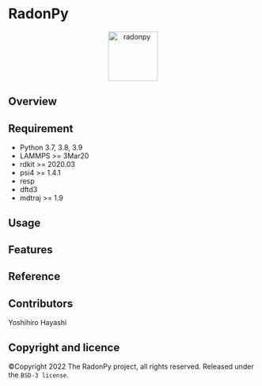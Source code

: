 # RadonPy

<p align="center">
  <img height="100" src="https://github.com/RadonPy/RadonPy/blob/main/logo.png" alt="radonpy">
</p>

## Overview

## Requirement
- Python 3.7, 3.8, 3.9
- LAMMPS >= 3Mar20
- rdkit >= 2020.03
- psi4 >= 1.4.1
- resp
- dftd3
- mdtraj >= 1.9

## Usage

## Features

## Reference

## Contributors
Yoshihiro Hayashi

## Copyright and licence
©Copyright 2022 The RadonPy project, all rights reserved.
Released under the `BSD-3 license`.

